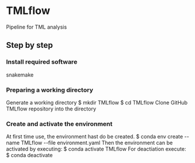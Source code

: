 # TMLflow
Pipeline for TML analysis
## Step by step
### Install required software
snakemake

### Preparing a working directory
Generate a working directory
$ mkdir TMLflow
$ cd TMLflow
Clone GitHub TMLflow repository into the directory

### Create and activate the environment
At first time use, the environment hast do be created.
    $ conda env create --name TMLflow --file environment.yaml
Then the environment can be activated by executing:
    $ conda activate TMLflow
For deactiation execute:
    $ conda deactivate
